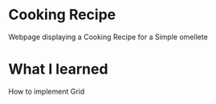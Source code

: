 # Cooking Recipe

Webpage displaying  a Cooking Recipe for  a Simple omellete

# What I learned

How to implement Grid 

